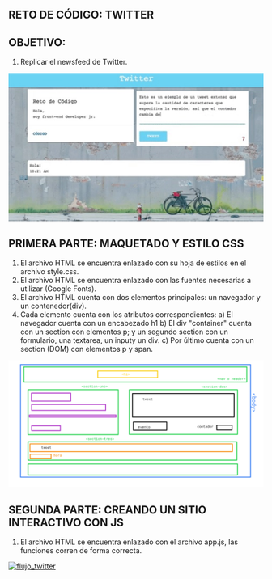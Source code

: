 ## RETO DE CÓDIGO: TWITTER

## OBJETIVO:
1. Replicar el newsfeed de Twitter.

![Twitter Weebsite](assets/images/ejemplo.jpg)

## PRIMERA PARTE: MAQUETADO Y ESTILO CSS
1. El archivo HTML se encuentra enlazado con su hoja de estilos en el archivo style.css.
2. El archivo HTML se encuentra enlazado con las fuentes necesarias a utilizar (Google Fonts).
3. El archivo HTML cuenta con dos elementos principales: un navegador y un contenedor(div).
4. Cada elemento cuenta con los atributos correspondientes:
   a) El navegador cuenta con un encabezado h1
   b) El div "container" cuenta con un section con elementos p; y un segundo section con un formulario, una textarea, un inputy un div.
   c) Por último cuenta con un section (DOM) con elementos p y span.

![Diagrama Maquetado](assets/images/maquetado-twitter.png)

## SEGUNDA PARTE: CREANDO UN SITIO INTERACTIVO CON JS
1. El archivo HTML se encuentra enlazado con el archivo app.js, las funciones corren de forma correcta.

<a href="https://ibb.co/knvVfG"><img src="https://image.ibb.co/hDbE7w/flujo_twitter.jpg" alt="flujo_twitter" border="0"></a>
